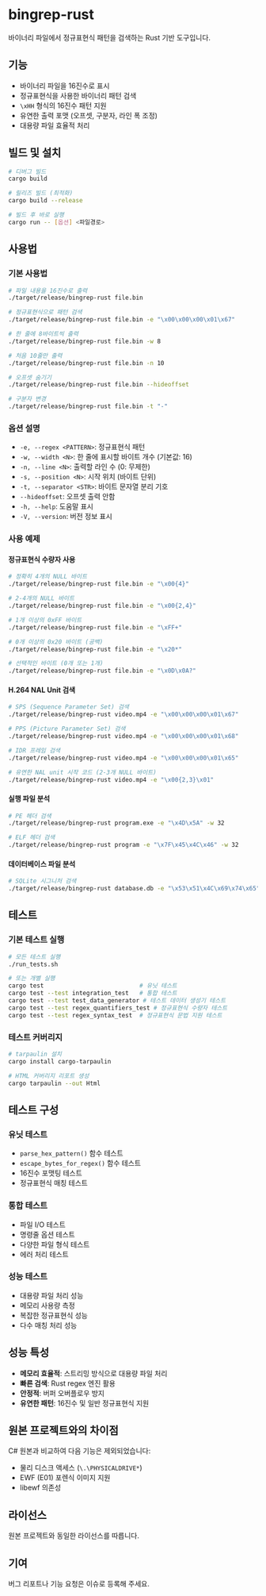 # bingrep-rust

바이너리 파일에서 정규표현식 패턴을 검색하는 Rust 기반 도구입니다.

## 기능

- 바이너리 파일을 16진수로 표시
- 정규표현식을 사용한 바이너리 패턴 검색
- `\xHH` 형식의 16진수 패턴 지원
- 유연한 출력 포맷 (오프셋, 구분자, 라인 폭 조정)
- 대용량 파일 효율적 처리

## 빌드 및 설치

```bash
# 디버그 빌드
cargo build

# 릴리즈 빌드 (최적화)
cargo build --release

# 빌드 후 바로 실행
cargo run -- [옵션] <파일경로>
```

## 사용법

### 기본 사용법

```bash
# 파일 내용을 16진수로 출력
./target/release/bingrep-rust file.bin

# 정규표현식으로 패턴 검색
./target/release/bingrep-rust file.bin -e "\x00\x00\x00\x01\x67"

# 한 줄에 8바이트씩 출력
./target/release/bingrep-rust file.bin -w 8

# 처음 10줄만 출력
./target/release/bingrep-rust file.bin -n 10

# 오프셋 숨기기
./target/release/bingrep-rust file.bin --hideoffset

# 구분자 변경
./target/release/bingrep-rust file.bin -t "-"
```

### 옵션 설명

- `-e, --regex <PATTERN>`: 정규표현식 패턴
- `-w, --width <N>`: 한 줄에 표시할 바이트 개수 (기본값: 16)
- `-n, --line <N>`: 출력할 라인 수 (0: 무제한)
- `-s, --position <N>`: 시작 위치 (바이트 단위)
- `-t, --separator <STR>`: 바이트 문자열 분리 기호
- `--hideoffset`: 오프셋 출력 안함
- `-h, --help`: 도움말 표시
- `-V, --version`: 버전 정보 표시

### 사용 예제

#### 정규표현식 수량자 사용
```bash
# 정확히 4개의 NULL 바이트
./target/release/bingrep-rust file.bin -e "\x00{4}"

# 2-4개의 NULL 바이트
./target/release/bingrep-rust file.bin -e "\x00{2,4}"

# 1개 이상의 0xFF 바이트
./target/release/bingrep-rust file.bin -e "\xFF+"

# 0개 이상의 0x20 바이트 (공백)
./target/release/bingrep-rust file.bin -e "\x20*"

# 선택적인 바이트 (0개 또는 1개)
./target/release/bingrep-rust file.bin -e "\x0D\x0A?"
```

#### H.264 NAL Unit 검색
```bash
# SPS (Sequence Parameter Set) 검색
./target/release/bingrep-rust video.mp4 -e "\x00\x00\x00\x01\x67"

# PPS (Picture Parameter Set) 검색
./target/release/bingrep-rust video.mp4 -e "\x00\x00\x00\x01\x68"

# IDR 프레임 검색
./target/release/bingrep-rust video.mp4 -e "\x00\x00\x00\x01\x65"

# 유연한 NAL unit 시작 코드 (2-3개 NULL 바이트)
./target/release/bingrep-rust video.mp4 -e "\x00{2,3}\x01"
```

#### 실행 파일 분석
```bash
# PE 헤더 검색
./target/release/bingrep-rust program.exe -e "\x4D\x5A" -w 32

# ELF 헤더 검색
./target/release/bingrep-rust program -e "\x7F\x45\x4C\x46" -w 32
```

#### 데이터베이스 파일 분석
```bash
# SQLite 시그니처 검색
./target/release/bingrep-rust database.db -e "\x53\x51\x4C\x69\x74\x65"
```

## 테스트

### 기본 테스트 실행
```bash
# 모든 테스트 실행
./run_tests.sh

# 또는 개별 실행
cargo test                           # 유닛 테스트
cargo test --test integration_test   # 통합 테스트
cargo test --test test_data_generator # 테스트 데이터 생성기 테스트
cargo test --test regex_quantifiers_test # 정규표현식 수량자 테스트
cargo test --test regex_syntax_test  # 정규표현식 문법 지원 테스트
```


### 테스트 커버리지
```bash
# tarpaulin 설치
cargo install cargo-tarpaulin

# HTML 커버리지 리포트 생성
cargo tarpaulin --out Html
```

## 테스트 구성

### 유닛 테스트
- `parse_hex_pattern()` 함수 테스트
- `escape_bytes_for_regex()` 함수 테스트
- 16진수 포맷팅 테스트
- 정규표현식 매칭 테스트

### 통합 테스트
- 파일 I/O 테스트
- 명령줄 옵션 테스트
- 다양한 파일 형식 테스트
- 에러 처리 테스트

### 성능 테스트
- 대용량 파일 처리 성능
- 메모리 사용량 측정
- 복잡한 정규표현식 성능
- 다수 매칭 처리 성능

## 성능 특성

- **메모리 효율적**: 스트리밍 방식으로 대용량 파일 처리
- **빠른 검색**: Rust regex 엔진 활용
- **안정적**: 버퍼 오버플로우 방지
- **유연한 패턴**: 16진수 및 일반 정규표현식 지원

## 원본 프로젝트와의 차이점

C# 원본과 비교하여 다음 기능은 제외되었습니다:
- 물리 디스크 액세스 (`\.\PHYSICALDRIVE*`)
- EWF (E01) 포렌식 이미지 지원
- libewf 의존성

## 라이선스

원본 프로젝트와 동일한 라이선스를 따릅니다.

## 기여

버그 리포트나 기능 요청은 이슈로 등록해 주세요.